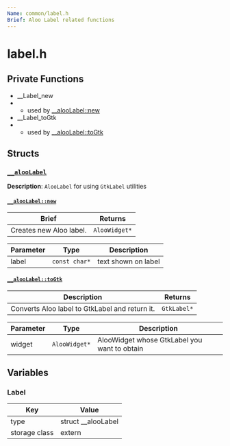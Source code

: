 ```yaml
---
Name: common/label.h
Brief: Aloo Label related functions
---
```


# label.h

## Private Functions

- __Label_new
- - used by [__alooLabel::new](#__aloolabelnew)
- __Label_toGtk
- - used by [__alooLabel::toGtk](#__aloolabeltogtk)

## Structs

### [`__alooLabel`](../include/common/label.h)

**Description**: `AlooLabel` for using `GtkLabel` utilities

#### [`__alooLabel::new`](./../include/common/label.h#__alooLabel::new)

| Brief | Returns |
|-|-|
| Creates new Aloo label. | `AlooWidget*` |

| Parameter | Type | Description |
|-|-|-|
| label | `const char*` | text shown on label |

#### [`__alooLabel::toGtk`](./../include/common/label.h#__alooLabel::toGtk)

| Description | Returns |
|-|-|
| Converts Aloo label to GtkLabel and return it. | `GtkLabel*` |

| Parameter | Type | Description |
|-|-|-|
| widget | `AlooWidget*` | AlooWidget whose GtkLabel you want to obtain |

## Variables

### Label

| Key | Value |
|--|---|
| type | struct __alooLabel |
| storage class | extern |
